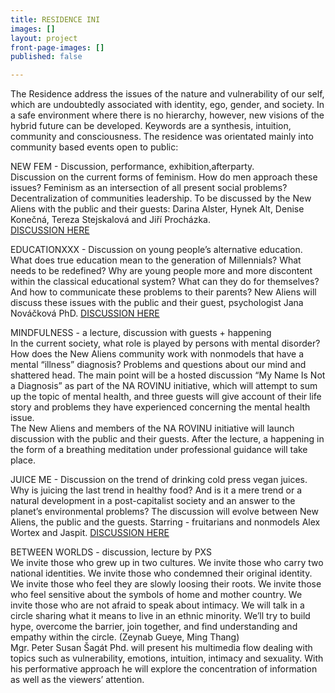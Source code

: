 ```yaml
---
title: RESIDENCE INI
images: []
layout: project
front-page-images: []
published: false

---
```

The Residence address the issues of the nature and vulnerability of our self, which are undoubtedly associated with identity, ego, gender, and society. In a safe environment where there is no hierarchy, however, new visions of the hybrid future can be developed. Keywords are a synthesis, intuition, community and consciousness. The residence was orientated mainly into community based events open to public:

NEW FEM - Discussion, performance, exhibition,afterparty.  
Discussion on the current forms of feminism. How do men approach these issues? Feminism as an intersection of all present social problems? Decentralization of communities leadership. To be discussed by the New Aliens with the public and their guests: Darina Alster, Hynek Alt, Denise Konečná, Tereza Stejskalová and Jiří Procházka.  
[DISCUSSION HERE](https://youtu.be/3ECXYZyMaCY)

EDUCATIONXXX - Discussion on young people’s alternative education. What does true education mean to the generation of Millennials? What needs to be redefined? Why are young people more and more discontent within the classical educational system? What can they do for themselves? And how to communicate these problems to their parents? New Aliens will discuss these issues with the public and their guest, psychologist Jana Nováčková PhD.  [DISCUSSION HERE](https://youtu.be/oknIj67nxKQ)

MINDFULNESS - a lecture, discussion with guests + happening  
In the current society, what role is played by persons with mental disorder? How does the New Aliens community work with nonmodels that have a mental “illness” diagnosis? Problems and questions about our mind and shattered head. The main point will be a hosted discussion “My Name Is Not a Diagnosis” as part of the NA ROVINU initiative, which will attempt to sum up the topic of mental health, and three guests will give account of their life story and problems they have experienced concerning the mental health issue.  
The New Aliens and members of the NA ROVINU initiative will launch discussion with the public and their guests. After the lecture, a happening in the form of a breathing meditation under professional guidance will take place.

JUICE ME - Discussion on the trend of drinking cold press vegan juices.  
Why is juicing the last trend in healthy food? And is it a mere trend or a natural development in a post-capitalist society and an answer to the planet’s environmental problems? The discussion will evolve between New Aliens, the public and the guests. Starring - fruitarians and nonmodels Alex Wortex and Jaspit. [DISCUSSION HERE](https://youtu.be/WybYKcIlajI)

BETWEEN WORLDS - discussion, lecture by PXS  
We invite those who grew up in two cultures. We invite those who carry two national identities. We invite those who condemned their original identity. We invite those who feel they are slowly loosing their roots. We invite those who feel sensitive about the symbols of home and mother country. We invite those who are not afraid to speak about intimacy. We will talk in a circle sharing what it means to live in an ethnic minority. We’ll try to build hype, overcome the barrier, join together, and find understanding and empathy within the circle. (Zeynab Gueye, Ming Thang)  
Mgr. Peter Susan Šagát Phd. will present his multimedia flow dealing with topics such as vulnerability, emotions, intuition, intimacy and sexuality. With his performative approach he will explore the concentration of information as well as the viewers’ attention.